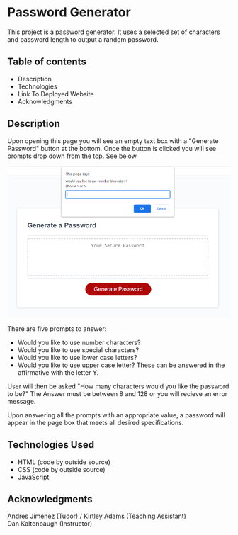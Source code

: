 # Password Generator
This project is a password generator. It uses a selected set of characters and password length to output a random password. 

## Table of contents
* Description
* Technologies
* Link To Deployed Website
* Acknowledgments

## Description
Upon opening this page you will see an empty text box with a "Generate Password" button at the bottom. Once the button is clicked you will see prompts drop down from the top. See below 

<img src=".\Assets\Screenshot.png" alt="prompt screenshot"/>

There are five prompts to answer:
* Would you like to use number characters?
* Would you like to use special characters?
* Would you like to use lower case letters?
* Would you like to use upper case letter?
These can be answered in the affirmative with the letter Y.

User will then be asked "How many characters would you like the password to be?"
The Answer must be between 8 and 128 or you will recieve an error message. 

Upon answering all the prompts with an appropriate value, a password will appear in the page box that meets all desired specifications. 

## Technologies Used 
* HTML (code by outside source) 
* CSS (code by outside source)
* JavaScript 

## Acknowledgments
Andres Jimenez (Tudor) /
Kirtley Adams (Teaching Assistant) <br>
Dan Kaltenbaugh (Instructor)